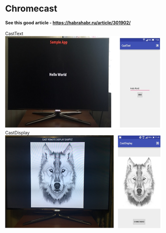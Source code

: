 # Chromecast

#### See this good article - https://habrahabr.ru/article/301902/

CastText<br/>
<img src="/screenshots/CastText.jpg" alt="CastText" title="CastText" width="700" height="300" /></br>
CastDisplay<br/>
<img src="/screenshots/CastDisplay.jpg" alt="CastDisplay" title="CastDisplay" width="700" height="300" />